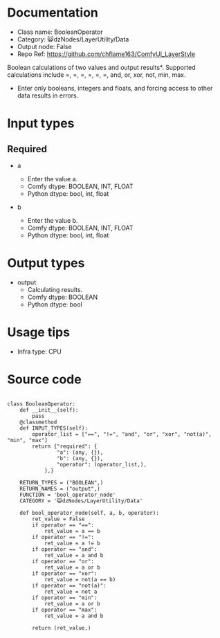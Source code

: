 # Documentation
- Class name: BooleanOperator
- Category: 😺dzNodes/LayerUtility/Data
- Output node: False
- Repo Ref: https://github.com/chflame163/ComfyUI_LayerStyle

Boolean calculations of two values and output results*. Supported calculations include =, =, =, =, =, =, and, or, xor, not, min, max.

* Enter only booleans, integers and floats, and forcing access to other data results in errors.

# Input types
## Required

- a
    - Enter the value a.
    - Comfy dtype: BOOLEAN, INT, FLOAT
    - Python dtype: bool, int, float

- b
    - Enter the value b.
    - Comfy dtype: BOOLEAN, INT, FLOAT
    - Python dtype: bool, int, float

# Output types

- output
    - Calculating results.
    - Comfy dtype: BOOLEAN
    - Python dtype: bool

# Usage tips
- Infra type: CPU

# Source code
```

class BooleanOperator:
    def __init__(self):
        pass
    @classmethod
    def INPUT_TYPES(self):
        operator_list = ["==", "!=", "and", "or", "xor", "not(a)", "min", "max"]
        return {"required": {
                "a": (any, {}),
                "b": (any, {}),
                "operator": (operator_list,),
            },}

    RETURN_TYPES = ("BOOLEAN",)
    RETURN_NAMES = ("output",)
    FUNCTION = 'bool_operator_node'
    CATEGORY = '😺dzNodes/LayerUtility/Data'

    def bool_operator_node(self, a, b, operator):
        ret_value = False
        if operator == "==":
            ret_value = a == b
        if operator == "!=":
            ret_value = a != b
        if operator == "and":
            ret_value = a and b
        if operator == "or":
            ret_value = a or b
        if operator == "xor":
            ret_value = not(a == b)
        if operator == "not(a)":
            ret_value = not a
        if operator == "min":
            ret_value = a or b
        if operator == "max":
            ret_value = a and b

        return (ret_value,)

```